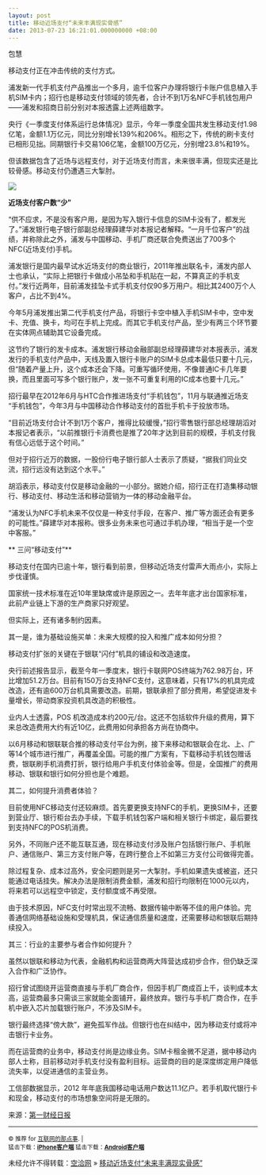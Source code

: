 ```yaml
---
layout: post
title: 移动近场支付“未来丰满现实骨感”
date: 2013-07-23 16:21:01.000000000 +08:00
---
```


包慧

移动支付正在冲击传统的支付方式。

浦发新一代手机支付产品推出一个多月，逾千位客户办理将银行卡账户信息植入手机SIM卡内；招行也是移动支付领域的领先者，合计不到1万名NFC手机钱包用户——浦发和招商日前分别对本报透露上述两组数字。

央行《一季度支付体系运行总体情况》显示，今年一季度全国共发生移动支付1.98 亿笔，金额1.1万亿元，同比分别增长139%和206%。相形之下，传统的刷卡支付已相形见拙。同期银行卡交易106亿笔，金额100万亿元，分别增23.8%和19%。

但该数据包含了近场与远程支付，对于近场支付而言，未来很丰满，但现实还是比较骨感。移动支付仍遭遇三大掣肘。

![](http://alibuybuy-img11.stor.sinaapp.com/2013/07/739d_1372994629341.jpg)

**近场支付客户数“少”**

“供不应求，不是没有客户用，是因为写入银行卡信息的SIM卡没有了，都发光了。”浦发银行电子银行部副总经理薛建华对本报记者解释。“一月千位客户”的战绩，并称除此之外，浦发与中国移动、手机厂商还联合免费送出了700多个NFC(近场支付)手机。

浦发银行是国内最早试水近场支付的商业银行，2011年推出联名卡，浦发内部人士也承认，“实际上把银行卡做成小吊坠和手机贴在一起，不算真正的手机支付。”发行近两年，目前浦发挂坠卡式手机支付仅90多万用户。相比其2400万个人客户，占比不到4%。

今年5月浦发推出第二代手机支付产品，将银行卡空中植入手机SIM卡中，空中发卡、充值、换卡，均可在手机上完成。而其它手机支付产品，至少有两三个环节要在实体网点辅助其它设备完成。

这节约了银行的发卡成本。浦发银行移动金融部副总经理薛建华对本报表示，浦发发行的手机支付产品中，天线及置入银行卡账户的SIM卡总成本最低只要十几元，但“随着产量上升，这个成本还会下降。可重写循环使用，不像普通IC卡几年要换，而且里面可写多个银行账户，发一张不可重复利用的IC成本也要十几元。”

招行最早在2012年6月与HTC合作推进场支付“手机钱包”，11月与联通推近场支 “手机钱包”，今年3月与中国移动合作移动支付的首批手机卡于投放市场。

“目前近场支付合计不到1万个客户，推得比较缓慢，”招行零售银行部总经理胡滔对本报记者表示，“以前推银行卡消费也是推了20年才达到目前的规模，手机支付我有信心远低于这个时间。”

但对于招行近万的数据，一股份行电子银行部人士表示了质疑，“据我们同业交流，招行远没有达到这个水平。”

胡滔表示，移动支付仅是移动金融的一小部分。据她介绍，招行正在打造集移动银行、移动支付、移动生活和移动营销为一体的移动金融平台。

“浦发认为NFC手机未来不仅仅是一种支付手段，在客户、推广等方面还会有更多的可能性。”薛建华对本报称。很多业务未来也可通过手机办理，“相当于是一个空中客服。”

** 三问“移动支付”**

移动支付在国内已逾十年，银行看到前景，但移动近场支付雷声大雨点小，实际上步伐谨慎。

国家统一技术标准在近10年里缺席或许是原因之一。去年年底才出台国家标准，此前产业链上下游的生产商家只好观望。

但实际上，还有诸多制约因素。

其一是，谁为基础设施买单：未来大规模的投入和推广成本如何分担？

移动支付扩张的关键在于银联“闪付”机具的铺设和改造速度。

央行前述报告显示，截至今年一季度末，银行卡联网POS终端为762.98万台，环比增加51.2万台。目前有150万台支持NFC支付，这意味着，只有17%的机具完成改造，还有逾600万台机具需要改造。前期，银联承担了部分费用，希望促进发卡量增长，带动商家投资机具改造的积极性。

业内人士透露，POS 机改造成本约200元/台。这还不包括软件升级的费用，算下来总改造费用大约有近10亿，此费用如何承担各方尚在协商中。

以6月移动和银联联合推的移动支付平台为例，接下来移动和银联会在北、上、广等14个城市进行推广，再覆盖全国。可能的推广方案有，下载移动手机钱包赠话费，银联刷手机消费打折，银行给用户手机支付体验金等。但是，全国推广的费用移动、银联和银行如何分担也是个难题。

其二，如何提升消费者体验？

目前使用NFC移动支付还较麻烦。首先要更换支持NFC的手机，更换SIM卡，还要到营业厅、银行柜台去办手续，下载手机钱包客户端和相关银行卡绑定，最后要找到支持NFC的POS机消费。

另外，不同账户还不能互联互通，现在移动支付涉及账户包括银行账户、手机账户、通信账户、第三方支付账户等，在跨行整合上不如第三方支付公司做得完善。

除过程复杂、成本过高外，安全问题则是另一大掣肘。手机如果遗失或被盗，还只能通过电话挂失。解决办法是限制消费金额，浦发和招行均限制在1000元以内，将来若可以远程空中锁定，支付额度或不再受限。

由于技术原因，NFC支付时常出现不流畅、数据传输中断等不佳的用户体验。完善通信网络基础设施和受理机具，保证通信质量和速度，还需要移动和银联后期持续投入。

其三：行业的主要参与者合作如何提升？

虽然以银联和移动为代表，金融机构和运营商两大阵营达成初步合作，但仍缺乏深入合作和广泛协作。

招行曾试图绕开运营商直接与手机厂商合作，但因手机厂商成百上千，谈判成本太高，运营商最多只需谈三家就能全面铺开，最终放弃。银行与手机厂商合作，在手机中嵌入芯片加载银行账户，不涉及SIM卡。

银行最终选择“傍大款”，避免孤军作战。但银行也在纠结中，因为移动支付或将冲击银行卡业务。

而在运营商的业务中，移动支付尚是边缘业务。SIM卡租金微不足道，据中移动内部人士称，目前移动对手机支付没有盈利目标。运营商的目的是深度绑定用户降低流失率，以促进通信的主营业务。

工信部数据显示，2012 年年底我国移动电话用户数达11.1亿户。若手机取代银行卡和现金，移动支付的市场想象空间将是无限的。

来源：[第一财经日报](http://www.china-cbn.com/)

- - - - - -

<small>© 推荐 for [互联网的那点事](http://www.alibuybuy.com/). |  
 猛击下载：[**iPhone客户端**](https://itunes.apple.com/cn/app/hu-lian-wang-de-na-dian-shi/id670210055?mt=8) 猛击下载：[**Android客户端**](http://www.alibuybuy.com/alibuybuy.apk)  
</small>

未经允许不得转载：[空洽网](http://kongqia.com) » [移动近场支付“未来丰满现实骨感”](http://kongqia.com/16133.html)


